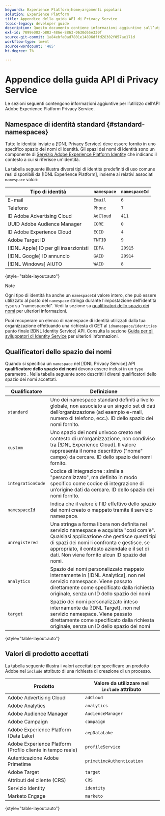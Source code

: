 ```yaml
---
keywords: Experience Platform;home;argomenti popolari
solution: Experience Platform
title: Appendice della guida API di Privacy Service
topic-legacy: developer guide
description: Questo documento contiene informazioni aggiuntive sull’utilizzo dell’API Privacy Service.
exl-id: 7099e002-b802-486e-8863-0630d66e330f
source-git-commit: 1a84ebfa0ad7801e14896dffd28302f057ae171d
workflow-type: tm+mt
source-wordcount: '485'
ht-degree: 7%

---
```


# Appendice della guida API di Privacy Service

Le sezioni seguenti contengono informazioni aggiuntive per l’utilizzo dell’API Adobe Experience Platform Privacy Service.

## Namespace di identità standard {#standard-namespaces}

Tutte le identità inviate a [!DNL Privacy Service] deve essere fornito in uno specifico spazio dei nomi di identità. Gli spazi dei nomi di identità sono un componente di [Servizio Adobe Experience Platform Identity](../../identity-service/home.md) che indicano il contesto a cui si riferisce un&#39;identità.

La tabella seguente illustra diversi tipi di identità predefiniti di uso comune resi disponibili da [!DNL Experience Platform], insieme ai relativi associati `namespace` valori:

| Tipo di identità | `namespace` | `namespaceId` |
| --- | --- | --- |
| E-mail | `Email` | `6` |
| Telefono | `Phone` | `7` |
| ID Adobe Advertising Cloud | `AdCloud` | `411` |
| UUID Adobe Audience Manager | `CORE` | `0` |
| ID Adobe Experience Cloud | `ECID` | `4` |
| Adobe Target ID | `TNTID` | `9` |
| [!DNL Apple] ID per gli inserzionisti | `IDFA` | `20915` |
| [!DNL Google] ID annuncio | `GAID` | `20914` |
| [!DNL Windows] AIUTO | `WAID` | `8` |

{style=&quot;table-layout:auto&quot;}

>[!NOTE]
>
>Ogni tipo di identità ha anche un `namespaceId` valore intero, che può essere utilizzato al posto del `namespace` stringa durante l&#39;impostazione dell&#39;identità `type` su &quot;namespaceId&quot;. Vedi la sezione su [qualificatori dello spazio dei nomi](#namespace-qualifiers) per ulteriori informazioni.

Puoi recuperare un elenco di namespace di identità utilizzati dalla tua organizzazione effettuando una richiesta di GET al `idnamespace/identities` punto finale [!DNL Identity Service] API. Consulta la sezione [Guida per gli sviluppatori di Identity Service](../../identity-service/api/getting-started.md) per ulteriori informazioni.

## Qualificatori dello spazio dei nomi

Quando si specifica un `namespace` nel [!DNL Privacy Service] API **qualificatore dello spazio dei nomi** devono essere inclusi in un `type` parametro . Nella tabella seguente sono descritti i diversi qualificatori dello spazio dei nomi accettati.

| Qualificatore | Definizione |
| --------- | ---------- |
| `standard` | Uno dei namespace standard definiti a livello globale, non associato a un singolo set di dati dell’organizzazione (ad esempio e-mail, numero di telefono, ecc.). ID dello spazio dei nomi fornito. |
| `custom` | Uno spazio dei nomi univoco creato nel contesto di un&#39;organizzazione, non condiviso tra [!DNL Experience Cloud]. Il valore rappresenta il nome descrittivo (&quot;nome&quot; campo) da cercare. ID dello spazio dei nomi fornito. |
| `integrationCode` | Codice di integrazione : simile a &quot;personalizzato&quot;, ma definito in modo specifico come codice di integrazione di un’origine dati da cercare. ID dello spazio dei nomi fornito. |
| `namespaceId` | Indica che il valore è l&#39;ID effettivo dello spazio dei nomi creato o mappato tramite il servizio namespace. |
| `unregistered` | Una stringa a forma libera non definita nel servizio namespace e acquisita &quot;così com&#39;è&quot;. Qualsiasi applicazione che gestisce questi tipi di spazi dei nomi li confronta e gestisce, se appropriato, il contesto aziendale e il set di dati. Non viene fornito alcun ID spazio dei nomi. |
| `analytics` | Spazio dei nomi personalizzato mappato internamente in [!DNL Analytics], non nel servizio namespace. Viene passato direttamente come specificato dalla richiesta originale, senza un ID dello spazio dei nomi |
| `target` | Spazio dei nomi personalizzato inteso internamente da [!DNL Target], non nel servizio namespace. Viene passato direttamente come specificato dalla richiesta originale, senza un ID dello spazio dei nomi |

{style=&quot;table-layout:auto&quot;}

## Valori di prodotto accettati

La tabella seguente illustra i valori accettati per specificare un prodotto Adobe nel `include` attributo di una richiesta di creazione di un processo.

| Prodotto | Valore da utilizzare nel `include` attributo |
| --- | --- |
| Adobe Advertising Cloud | `adCloud` |
| Adobe Analytics | `analytics` |
| Adobe Audience Manager | `AudienceManager` |
| Adobe Campaign | `campaign` |
| Adobe Experience Platform (Data Lake) | `aepDataLake` |
| Adobe Experience Platform (Profilo cliente in tempo reale) | `profileService` |
| Autenticazione Adobe Primetime | `primetimeAuthentication` |
| Adobe Target | `target` |
| Attributi del cliente (CRS) | `CRS` |
| Servizio Identity | `identity` |
| Marketo Engage | `marketo` |

{style=&quot;table-layout:auto&quot;}
